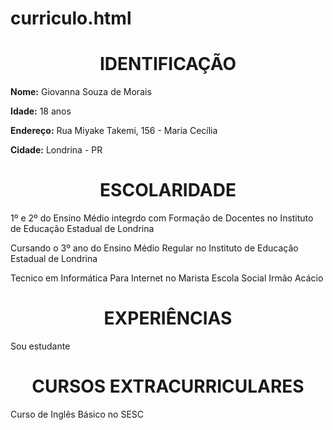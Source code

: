 # curriculo.html
<!DOCTYPE html>
<html>
    <head>
        <meta charset="utf-8">
        <title>Currículo></title>
    </head>
    <body>
        <h1 style="text-align: center;">IDENTIFICAÇÃO</h1>
            <p><strong>Nome:</strong> Giovanna Souza de Morais</p>
            <p><strong>Idade:</strong> 18 anos</p>
            <p><strong>Endereço:</strong> Rua Miyake Takemi, 156 - Maria Cecília</p>
            <p><strong>Cidade:</strong> Londrina - PR</p>
        <h1 style="text-align: center;">ESCOLARIDADE</h1>
            <p>1º e 2º do Ensino Médio integrdo com Formação de Docentes no Instituto de Educação Estadual de Londrina</p>
            <p>Cursando o 3º ano do Ensino Médio Regular no Instituto de Educação Estadual de Londrina</p>
            <p>Tecnico em Informática Para Internet no Marista Escola Social Irmão Acácio</p>
        <h1 style="text-align: center;">EXPERIÊNCIAS</h1>
            <p>Sou estudante</p>
        <h1 style="text-align: center;">CURSOS EXTRACURRICULARES</h1>
            <p>Curso de Inglês Básico no SESC</p>   
    </body>
</html>
